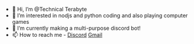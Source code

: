 - 👋 Hi, I’m @Technical Terabyte
- 👀 I’m interested in nodjs and python coding and also playing computer games
- 🌱 I’m currently making a multi-purpose discord bot!
- 📫 How to reach me - [Discord](https://discord.gg/dcVDkHXEjy) [Gmail](terastackcodes@gmail.com)

<!---
TeraStack-codes/TeraStack-codes is a ✨ special ✨ repository because its `README.md` (this file) appears on your GitHub profile.
You can click the Preview link to take a look at your changes.
--->
